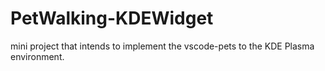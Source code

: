 # PetWalking-KDEWidget
mini project that intends to implement the vscode-pets to the KDE Plasma environment.
